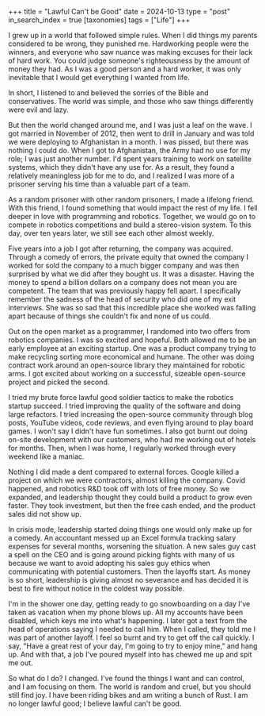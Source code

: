 +++
title = "Lawful Can't be Good"
date = 2024-10-13
type = "post"
in_search_index = true
[taxonomies]
tags = ["Life"]
+++

I grew up in a world that followed simple rules. When I did things my parents considered to be wrong, they punished me. Hardworking people were the winners, and everyone who saw nuance was making excuses for their lack of hard work. You could judge someone's righteousness by the amount of money they had. As I was a good person and a hard worker, it was only inevitable that I would get everything I wanted from life.

In short, I listened to and believed the sorries of the Bible and conservatives. The world was simple, and those who saw things differently were evil and lazy.

But then the world changed around me, and I was just a leaf on the wave. I got married in November of 2012, then went to drill in January and was told we were deploying to Afghanistan in a month. I was pissed, but there was nothing I could do. When I got to Afghanistan, the Army had no use for my role; I was just another number. I'd spent years training to work on satellite systems, which they didn't have any use for. As a result, they found a relatively meaningless job for me to do, and I realized I was more of a prisoner serving his time than a valuable part of a team.

As a random prisoner with other random prisoners, I made a lifelong friend. With this friend, I found something that would impact the rest of my life. I fell deeper in love with programming and robotics. Together, we would go on to compete in robotics competitions and build a stereo-vision system. To this day, over ten years later, we still see each other almost weekly.

Five years into a job I got after returning, the company was acquired. Through a comedy of errors, the private equity that owned the company I worked for sold the company to a much bigger company and was then surprised by what we did after they bought us. It was a disaster. Having the money to spend a billion dollars on a company does not mean you are competent. The team that was previously happy fell apart. I specifically remember the sadness of the head of security who did one of my exit interviews. She was so sad that this incredible place she worked was falling apart because of things she couldn't fix and none of us could.

Out on the open market as a programmer, I randomed into two offers from robotics companies. I was so excited and hopeful. Both allowed me to be an early employee at an exciting startup. One was a product company trying to make recycling sorting more economical and humane. The other was doing contract work around an open-source library they maintained for robotic arms. I got excited about working on a successful, sizeable open-source project and picked the second.

I tried my brute force lawful good soldier tactics to make the robotics startup succeed. I tried improving the quality of the software and doing large refactors. I tried increasing the open-source community through blog posts, YouTube videos, code reviews, and even flying around to play board games. I won't say I didn't have fun sometimes. I also got burnt out doing on-site development with our customers, who had me working out of hotels for months. Then, when I was home, I regularly worked through every weekend like a maniac.

Nothing I did made a dent compared to external forces. Google killed a project on which we were contractors, almost killing the company. Covid happened, and robotics R&D took off with lots of free money. So we expanded, and leadership thought they could build a product to grow even faster. They took investment, but then the free cash ended, and the product sales did not show up.

In crisis mode, leadership started doing things one would only make up for a comedy. An accountant messed up an Excel formula tracking salary expenses for several months, worsening the situation. A new sales guy cast a spell on the CEO and is going around picking fights with many of us because we want to avoid adopting his sales guy ethics when communicating with potential customers. Then the layoffs start. As money is so short, leadership is giving almost no severance and has decided it is best to fire without notice in the coldest way possible.

I'm in the shower one day, getting ready to go snowboarding on a day I've taken as vacation when my phone blows up. All my accounts have been disabled, which keys me into what's happening. I later got a text from the head of operations saying I needed to call him. When I called, they told me I was part of another layoff. I feel so burnt and try to get off the call quickly. I say, "Have a great rest of your day, I'm going to try to enjoy mine," and hang up. And with that, a job I've poured myself into has chewed me up and spit me out.

So what do I do? I changed. I've found the things I want and can control, and I am focusing on them. The world is random and cruel, but you should still find joy. I have been riding bikes and am writing a bunch of Rust. I am no longer lawful good; I believe lawful can't be good.

